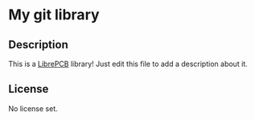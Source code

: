 # My git library

## Description

This is a [LibrePCB](https://librepcb.org) library!
Just edit this file to add a description about it.

## License

No license set.
